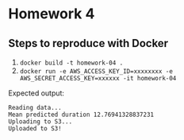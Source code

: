 # Homework 4

## Steps to reproduce with Docker

1. `docker build -t homework-04 .`
2. `docker run -e AWS_ACCESS_KEY_ID=xxxxxxxx -e AWS_SECRET_ACCESS_KEY=xxxxxx -it homework-04`

 Expected output:
```
Reading data...
Mean predicted duration 12.76941328837231
Uploading to S3...
Uploaded to S3!
```